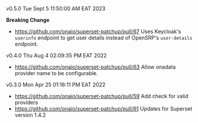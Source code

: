 
v0.5.0 Tue Sept 5 11:50:00 AM EAT 2023

**Breaking Change**
-  https://github.com/onaio/superset-patchup/pull/67 Uses Keycloak's `userinfo` endpoint to get user details instead of OpenSRP's `user-details` endpoint. 

v0.4.0 Thu Aug  4 02:09:35 PM EAT 2022
-  https://github.com/onaio/superset-patchup/pull/63 Allow onadata provider name to be configurable.

v0.3.0 Mon Apr 25 01:16:11 PM EAT 2022
- https://github.com/onaio/superset-patchup/pull/59 Add check for  valid providers
- https://github.com/onaio/superset-patchup/pull/61 Updates for Superset version 1.4.2

